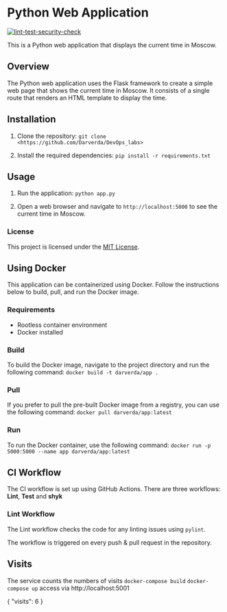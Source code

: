 # Python Web Application
[![lint-test-security-check](https://github.com/Darverda/DevOps_labs/actions/workflows/main.yaml/badge.svg)](https://github.com/Darverda/DevOps_labs/actions/workflows/main.yaml)

This is a Python web application that displays the current time in Moscow.

## Overview

The Python web application uses the Flask framework to create a simple web page that shows the current time in Moscow. It consists of a single route that renders an HTML template to display the time.

## Installation

1. Clone the repository:
```git clone <https://github.com/Darverda/DevOps_labs>```

2. Install the required dependencies:
```pip install -r requirements.txt```

## Usage

1. Run the application:
```python app.py```

2. Open a web browser and navigate to `http://localhost:5000` to see the current time in Moscow.

### License

This project is licensed under the [MIT License](LICENSE).

## Using Docker

This application can be containerized using Docker. Follow the instructions below to build, pull, and run the Docker image.

### Requirements

- Rootless container environment
- Docker installed

### Build

To build the Docker image, navigate to the project directory and run the following command:
```docker build -t darverda/app . ```

### Pull
If you prefer to pull the pre-built Docker image from a registry, you can use the following command:
```docker pull darverda/app:latest ```

### Run
To run the Docker container, use the following command:
```docker run -p 5000:5000 --name app darverda/app:latest```

## CI Workflow
The CI workflow is set up using GitHub Actions. There are three workflows: **Lint**, **Test** and **shyk**
### Lint Workflow

The Lint workflow checks the code for any linting issues using `pylint`.

The workflow is triggered on every push & pull request in the repository.

## Visits
The service counts the numbers of visits
```docker-compose build```
```docker-compose up```
access via http://localhost:5001

{
  "visits": 6
}

